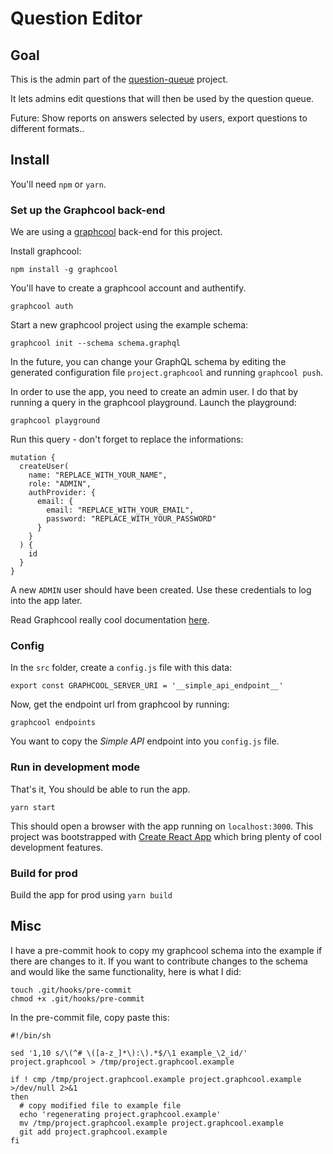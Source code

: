 # Question Editor

## Goal

This is the admin part of the [question-queue](https://github.com/SheCanCodeHQ/question-queue) project.

It lets admins edit questions that will then be used by the question queue.

Future: Show reports on answers selected by users, export questions to different formats..

## Install

You'll need `npm` or `yarn`.

### Set up the Graphcool back-end

We are using a [graphcool](https://www.graph.cool) back-end for this project.

Install graphcool:
```
npm install -g graphcool
```
You'll have to create a graphcool account and authentify.
```
graphcool auth
```
Start a new graphcool project using the example schema:
```
graphcool init --schema schema.graphql
```
In the future, you can change your GraphQL schema by editing the generated configuration file `project.graphcool` and running `graphcool push`.

In order to use the app, you need to create an admin user. I do that by running a query in the graphcool playground.
Launch the playground:
```
graphcool playground
```

Run this query - don't forget to replace the informations:
```
mutation {
  createUser(
    name: "REPLACE_WITH_YOUR_NAME",
    role: "ADMIN",
    authProvider: {
      email: {
        email: "REPLACE_WITH_YOUR_EMAIL",
        password: "REPLACE_WITH_YOUR_PASSWORD"
      }
    }
  ) {
    id
  }
}
```
A new `ADMIN` user should have been created. Use these credentials to log into the app later.

Read Graphcool really cool documentation [here](https://www.graph.cool/docs/).

### Config

In the `src` folder, create a `config.js` file with this data: 
```
export const GRAPHCOOL_SERVER_URI = '__simple_api_endpoint__'
```
Now, get the endpoint url from graphcool by running:
```
graphcool endpoints
```
You want to copy the *Simple API* endpoint into you `config.js` file.

### Run in development mode

That's it, You should be able to run the app.
```
yarn start
```
This should open a browser with the app running on `localhost:3000`.
This project was bootstrapped with [Create React App](https://github.com/facebookincubator/create-react-app) which bring plenty of cool development features.

### Build for prod

Build the app for prod using `yarn build`

## Misc

I have a pre-commit hook to copy my graphcool schema into the example if there are changes to it. If you want to contribute changes to the schema and would like the same functionality, here is what I did:

```
touch .git/hooks/pre-commit
chmod +x .git/hooks/pre-commit
```

In the pre-commit file, copy paste this:
```
#!/bin/sh

sed '1,10 s/\(^# \([a-z_]*\):\).*$/\1 example_\2_id/' project.graphcool > /tmp/project.graphcool.example

if ! cmp /tmp/project.graphcool.example project.graphcool.example >/dev/null 2>&1
then
  # copy modified file to example file
  echo 'regenerating project.graphcool.example'
  mv /tmp/project.graphcool.example project.graphcool.example
  git add project.graphcool.example
fi
```
